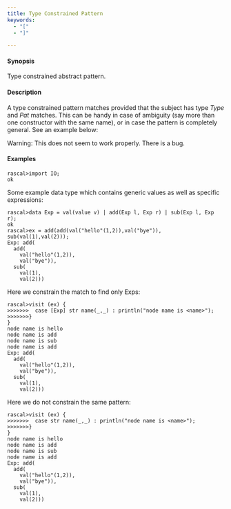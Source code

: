 ```yaml
---
title: Type Constrained Pattern
keywords:
  - "["
  - "]"

---
```


#### Synopsis

Type constrained abstract pattern.

#### Description

A type constrained pattern matches provided that the subject has type _Type_ and _Pat_ matches. This can be handy in case of ambiguity (say more than one constructor with the same name), or in case the pattern is completely general. See an example below:

Warning: This does not seem to work properly. There is a bug.

#### Examples


```rascal-shell
rascal>import IO;
ok
```
Some example data type which contains generic values as well as specific expressions:

```rascal-shell
rascal>data Exp = val(value v) | add(Exp l, Exp r) | sub(Exp l, Exp r);
ok
rascal>ex = add(add(val("hello"(1,2)),val("bye")), sub(val(1),val(2)));
Exp: add(
  add(
    val("hello"(1,2)),
    val("bye")),
  sub(
    val(1),
    val(2)))
```
Here we constrain the match to find only Exps:

```rascal-shell
rascal>visit (ex) {
>>>>>>>  case [Exp] str name(_,_) : println("node name is <name>");
>>>>>>>}
}
node name is hello
node name is add
node name is sub
node name is add
Exp: add(
  add(
    val("hello"(1,2)),
    val("bye")),
  sub(
    val(1),
    val(2)))
```
Here we do not constrain the same pattern:

```rascal-shell
rascal>visit (ex) {
>>>>>>>  case str name(_,_) : println("node name is <name>");
>>>>>>>}
}
node name is hello
node name is add
node name is sub
node name is add
Exp: add(
  add(
    val("hello"(1,2)),
    val("bye")),
  sub(
    val(1),
    val(2)))
```


